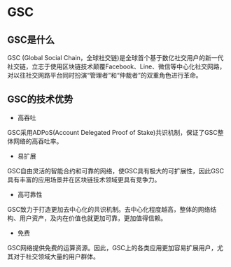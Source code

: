 # GSC

## GSC是什么
GSC (Global Social Chain，全球社交链)是全球首个基于数亿社交用户的新一代社交链，立志于使用区块链技术颠覆Facebook、Line、微信等中心化社交网路，对以往社交网路平台同时扮演“管理者”和“仲裁者”的双重角色进行革命。

## GSC的技术优势

* 高吞吐

GSC采用ADPoS(Account Delegated Proof of Stake)共识机制，保证了GSC整体网络的高吞吐率。

* 易扩展

GSC自由灵活的智能合约和可靠的网络，使GSC具有极大的可扩展性，因此GSC具有丰富的应用场景并在区块链技术领域更具有竞争力。

* 高可靠性

GSC致力于打造更加去中心化的共识机制。去中心化程度越高，整体的网络结构、用户资产，及内在价值也就更加可靠，更加值得信赖。

* 免费

GSC网络提供免费的运算资源。因此，GSC上的各类应用更加容易扩展用户，尤其对于社交领域大量的用户群体。
